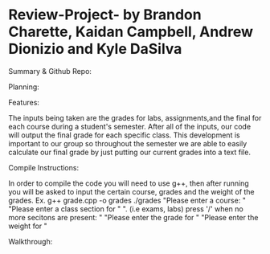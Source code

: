 # Review-Project- by Brandon Charette, Kaidan Campbell, Andrew Dionizio and Kyle DaSilva 

Summary & Github Repo:

Planning:

Features:

The inputs being taken are the grades for labs, assignments,and the final for each course during a student's semester. After all of the inputs, our code will output the final grade for each specific class. This development is important to our group so throughout the semester we are able to easily calculate our final grade by just putting our current grades into a text file.

Compile Instructions:

In order to compile the code you will need to use g++, then after running you will be asked to input the certain course, grades and the weight of the grades.
       Ex. g++ grade.cpp -o grades
           ./grades
           "Please enter a course: "
            "Please enter a class section for "
            ". (i.e exams, labs) press '/' when no more secitons are present: "
            "Please enter the grade for "
            "Please enter the weight for "
            
            

Walkthrough:
